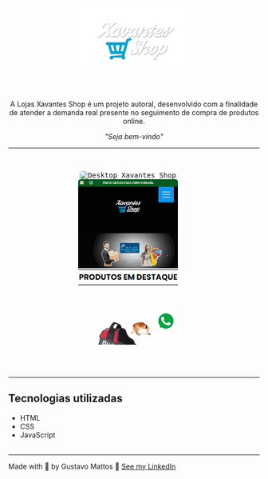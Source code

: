 <h1 align="center">
  <br>
  <img src="src/imagem/logo.png" alt="Logo Xavantes Shop"  width="225">
  <br><br>
</h1>

<p align="center">A Lojas Xavantes Shop é um projeto autoral, desenvolvido com a finalidade de atender a demanda real presente no seguimento de  compra de produtos online.</p>

<p align="center"><i>"Seja bem-vindo"</i></p>

<hr><br>

<p align="center">
  <kbd>
    <img width="500" style="border-radius: 5px" src="src/imagem/gif-window.gif" alt="Desktop Xavantes Shop">
  </kbd>
  &nbsp;&nbsp;&nbsp;&nbsp;
  <kbd><br>
    <img width="200" style="border-radius: 5px" src="src/imagem/gif-smart.gif" alt="Smart Xavantes Shop">
  </kbd>
  &nbsp;&nbsp;&nbsp;&nbsp;
</p><br><br><hr>


## Tecnologias utilizadas
- HTML
- CSS
- JavaScript
<br><br>
<hr>

Made with 💙 by Gustavo Mattos 👋 [See my LinkedIn](linkedin.com/in/guh-mattos/)



